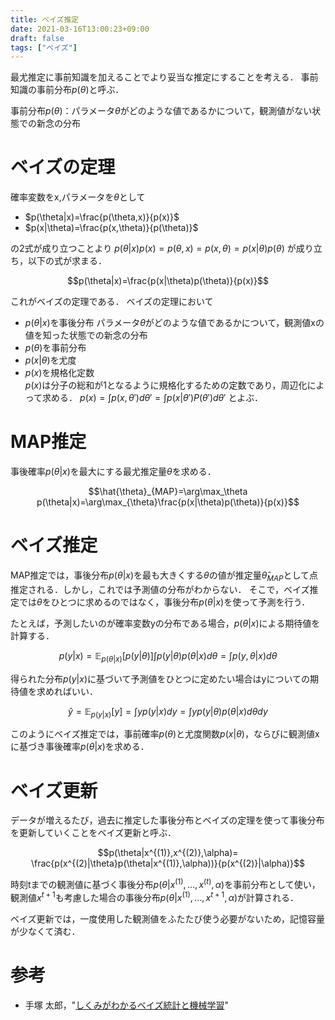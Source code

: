 ```yaml
---
title: ベイズ推定
date: 2021-03-16T13:00:23+09:00
draft: false
tags: ["ベイズ"] 
---
```

<!--more-->
最尤推定に事前知識を加えることでより妥当な推定にすることを考える．
事前知識の事前分布$p(\theta)$と呼ぶ．

事前分布$p(\theta)$：パラメータ$\theta$がどのような値であるかについて，観測値がない状態での新念の分布

# ベイズの定理
確率変数をx,パラメータを$\theta$として
- $p(\theta|x)=\frac{p(\theta,x)}{p(x)}$
- $p(x|\theta)=\frac{p(x,\theta)}{p(\theta)}$

の2式が成り立つことより
$p(\theta|x)p(x)=p(\theta,x)=p(x,\theta)=p(x|\theta)p(\theta)$
が成り立ち，以下の式が求まる．

$$p(\theta|x)=\frac{p(x|\theta)p(\theta)}{p(x)}$$

これがベイズの定理である．
ベイズの定理において
- $p(\theta|x)$を事後分布
    パラメータ$\theta$がどのような値であるかについて，観測値xの値を知った状態での新念の分布
- $p(\theta)$を事前分布
- $p(x|\theta)$を尤度
- $p(x)$を規格化定数  
  $p(x)$は分子の総和が1となるように規格化するための定数であり，周辺化によって求める．
  $p(x)=\int p(x,\theta')d\theta'=\int p(x|\theta')P(\theta')d\theta'$
とよぶ．

# MAP推定
事後確率$p(\theta|x)$を最大にする最尤推定量$\theta$を求める．

$$\hat{\theta}_{MAP}=\arg\max_\theta p(\theta|x)=\arg\max_{\theta}\frac{p(x|\theta)p(\theta)}{p(x)}$$

# ベイズ推定
MAP推定では，事後分布$p(\theta|x)$を最も大きくする$\theta$の値が推定量$\hat{\theta}_{MAP}$として点推定される．しかし，これでは予測値の分布がわからない．
そこで，ベイズ推定では$\theta$をひとつに求めるのではなく，事後分布$p(\theta|x)$を使って予測を行う．

たとえば，予測したいのが確率変数yの分布である場合，$p(\theta|x)$による期待値を計算する．

$$p(y|x) = \mathbb{E}_{p(\theta|x)}[p(y|\theta)]\int p(y|\theta)p(\theta|x)d\theta=\int p(y,\theta|x)d\theta$$

得られた分布$p(y|x)$に基づいて予測値をひとつに定めたい場合はyについての期待値を求めればいい．

$$\hat{y}=\mathbb{E}_{p(y|x)}[y]=\int yp(y|x)dy = \int y p(y|\theta)p(\theta|x)d\theta dy$$

このようにベイズ推定では，事前確率$p(\theta)$と尤度関数$p(x|\theta)$，ならびに観測値xに基づき事後確率$p(\theta|x)$を求める．

# ベイズ更新
データが増えるたび，過去に推定した事後分布とベイズの定理を使って事後分布を更新していくことをベイズ更新と呼ぶ．

$$p(\theta|x^{(1)},x^{(2)},\alpha)=
\frac{p(x^{(2)|\theta}p(\theta|x^{(1)},\alpha))}{p(x^{(2)}|\alpha)}$$

時刻tまでの観測値に基づく事後分布$p(\theta|x^{(1)},...,x^{(t)},\alpha)$を事前分布として使い，観測値$x^{t+1}$も考慮した場合の事後分布$p(\theta|x^{(1)},...,x^{t+1},\alpha)$が計算される．

ベイズ更新では，一度使用した観測値をふたたび使う必要がないため，記憶容量が少なくて済む．

# 参考
- 手塚 太郎，"[しくみがわかるベイズ統計と機械学習](https://amzn.to/3cCILQM)"